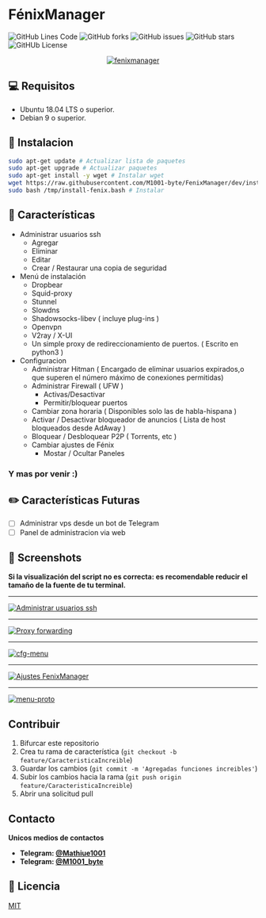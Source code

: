 # FénixManager

![GitHub Lines Code](https://img.shields.io/tokei/lines/github/m1001-byte/fenixmanager?style=for-the-badge)
![GitHub forks](https://img.shields.io/github/forks/M1001-byte/FenixManager?style=for-the-badge)
![GitHub issues](https://img.shields.io/github/issues/M1001-byte/FenixManager?style=for-the-badge)
![GitHub stars](https://img.shields.io/github/stars/M1001-byte/FenixManager?style=for-the-badge)
![GitHUb License](https://img.shields.io/github/license/m1001-byte/fenixmanager?style=for-the-badge)



<p align="center">
<a href="https://imgbb.com/"><img src="https://i.ibb.co/PT5Bcvg/fenixmanager.png" alt="fenixmanager" border="0"></a>
</p>

## 💻 Requisitos
 * Ubuntu 18.04 LTS o superior.
 * Debian 9 o superior.

## 🚀 Instalacion

```bash
sudo apt-get update # Actualizar lista de paquetes
sudo apt-get upgrade # Actualizar paquetes
sudo apt-get install -y wget # Instalar wget
wget https://raw.githubusercontent.com/M1001-byte/FenixManager/dev/install.bash -O /tmp/install-fenix.bash # Descargar instalador
sudo bash /tmp/install-fenix.bash # Instalar
```
## 🧉 Características

* Administrar usuarios ssh
    * Agregar
    * Eliminar 
    * Editar
    * Crear / Restaurar una copia de seguridad
* Menú de instalación
    * Dropbear
    * Squid-proxy
    * Stunnel
    * Slowdns
    * Shadowsocks-libev ( incluye plug-ins )
    * Openvpn
    * V2ray / X-UI
    * Un simple proxy de redireccionamiento de puertos. ( Escrito en python3 )
* Configuracion
    * Administrar Hitman ( Encargado de eliminar usuarios expirados,o que superen el número máximo de conexiones permitidas)
    * Administrar Firewall ( UFW )
        * Activas/Desactivar
        * Permitir/bloquear puertos
    * Cambiar zona horaria ( Disponibles solo las de habla-hispana )
    * Activar / Desactivar bloqueador de anuncios ( Lista de host bloqueados desde AdAway )
    * Bloquear / Desbloquear P2P ( Torrents, etc )
    * Cambiar ajustes de Fénix
        * Mostar / Ocultar Paneles

### **Y mas por venir :)**

## ✏️ Características Futuras
 - [ ] Administrar vps desde un bot de Telegram
 - [ ] Panel de administracion via web

## 📸 Screenshots
**Si la  visualización del script no es correcta: es recomendable reducir el tamaño de la fuente de tu terminal.**
***
<a href="https://imgbb.com/"><img src="https://i.ibb.co/jWSb49Q/adm-ssh.png" alt="Administrar usuarios ssh" border="0"></a>
***
<a href="https://imgbb.com/"><img src="https://i.ibb.co/2cgcgHS/py-socks.png" alt="Proxy forwarding" border="0"></a>
***
<a href="https://ibb.co/5KYCymn"><img src="https://i.ibb.co/jJVq2mW/cfg-menu.png" alt="cfg-menu" border="0"></a>
***
<a href="https://ibb.co/9cspNTq"><img src="https://i.ibb.co/vVZcHPJ/fenix-settings.png" alt="Ajustes FenixManager" border="0"></a>
***
<a href="https://ibb.co/m4xRtDx"><img src="https://i.ibb.co/0rwnZDw/menu-proto.png" alt="menu-proto" border="0"></a>

## Contribuir
1. Bifurcar este  repositorio
2. Crea tu rama de característica (`git checkout -b feature/CaracteristicaIncreible`)
3. Guardar los cambios  (`git commit -m 'Agregadas funciones increibles'`)
4. Subir los cambios hacia la rama (`git push origin feature/CaracteristicaIncreible`)
5. Abrir una solicitud pull

## Contacto
**Unicos medios de contactos**
  * **Telegram: [@Mathiue1001](https://t.me/Mathiue1001)**
  * **Telegram: [@M1001_byte](https://t.me/M1001_byte)**

## 📝 Licencia
[MIT](https://choosealicense.com/licenses/mit/)
